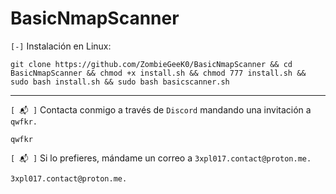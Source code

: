 # BasicNmapScanner

`[-]` Instalación en Linux:

```shell
git clone https://github.com/ZombieGeeK0/BasicNmapScanner && cd BasicNmapScanner && chmod +x install.sh && chmod 777 install.sh && sudo bash install.sh && sudo bash basicscanner.sh
```

<hr>

`[ 📬 ]` Contacta conmigo a través de `Discord` mandando una invitación a `qwfkr.`

    qwfkr
`[ 📬 ]` Si lo prefieres, mándame un correo a `3xpl017.contact@proton.me.`

    3xpl017.contact@proton.me.
